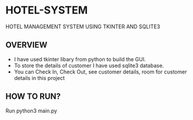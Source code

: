 # HOTEL-SYSTEM
HOTEL MANAGEMENT SYSTEM USING TKINTER AND SQLITE3
## OVERVIEW
* I have used tkinter libary from python to build the GUI.
* To store the details of customer I have used sqlite3 database.
* You can Check In, Check Out, see customer details, room for customer details in this project
## HOW TO RUN?
Run  python3 main.py 

